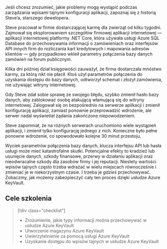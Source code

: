 Jeśli chcesz zrozumieć, jakie problemy mogą wystąpić podczas zarządzania wpisami tajnymi konfiguracji aplikacji, zapoznaj się z historią Steve’a, starszego dewelopera.

Steve pracował w firmie dostarczającej karmę dla zwierząt od kilku tygodni. Zajmował się eksplorowaniem szczegółów firmowej aplikacji internetowej &mdash; aplikacji internetowej platformy .NET Core, która używała usługi Azure SQL Database do przechowywania informacji o zamówieniach oraz interfejsów API innych firm do rozliczania kart kredytowych i mapowania adresów klientów &mdash; gdy przypadkowo wkleił parametry połączenia bazy danych zamówień na forum publicznym.

Kilka dni później dział księgowości zauważył, że firma dostarczała mnóstwo karmy, za którą nikt nie płacił. Ktoś użył parametrów połączenia do uzyskania dostępu do bazy danych, odtworzył schemat i złożył zamówienia, nie używając witryny internetowej.

Gdy Steve zdał sobie sprawę ze swojego błędu, szybko zmienił hasło bazy danych, aby zablokować osobę atakującą włamującą się do witryny internetowej. Zalogował się on bezpośrednio na serwerze aplikacji i zmienił konfigurację aplikacji, zamiast ponownie przeprowadzić wdrożenie, ale serwer nadal wyświetlał żądania zakończone niepowodzeniem.

Steve zapomniał, że na różnych serwerach uruchomiono wiele wystąpień aplikacji, i zmienił tylko konfigurację jednego z nich. Konieczne było pełne ponowne wdrożenie, co spowodowało kolejne 30 minut przestoju.

Wyciek parametrów połączenia bazy danych, klucza interfejsu API lub hasła usługi może mieć katastrofalne skutki. Potencjalne efekty to kradzież lub usunięcie danych, szkody finansowe, przerwy w działaniu aplikacji oraz nieodwracalne szkody dla zasobów firmy i jej reputacji. Niestety wartości wpisów tajnych często trzeba wdrażać w wielu miejscach równocześnie i zmieniać je w niekorzystnym czasie. I trzeba je *gdzieś* przechowywać. Zobaczmy, jak możemy zabezpieczyć cały ten proces dzięki usłudze Azure KeyVault.

## <a name="learning-objectives"></a>Cele szkolenia
> [!div class="checklist"]
> * Zrozumienie, jakie typy informacji można przechowywać w usłudze Azure KeyVault
> * Utworzenie magazynu Azure KeyVault
> * Uwierzytelnienie za pomocą usługi Azure KeyVault
> * Uzyskanie dostępu do wpisów tajnych w usłudze Azure KeyVault